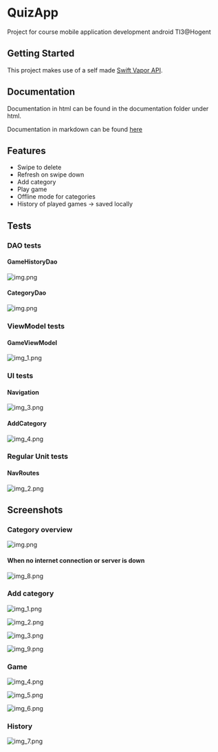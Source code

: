 # QuizApp

Project for course mobile application development android TI3@Hogent

## Getting Started

This project makes use of a self
made [Swift Vapor API](https://github.com/JasperLefever/QuizApi-vapor).

## Documentation

Documentation in html can be found in the documentation folder under html.

Documentation in markdown can be found [here](./documentation/markdown/index.md)

## Features

- Swipe to delete
- Refresh on swipe down
- Add category
- Play game
- Offline mode for categories
- History of played games -> saved locally

## Tests

### DAO tests

#### GameHistoryDao

![img.png](assets/tests/img7.png)

#### CategoryDao

![img.png](assets/tests/img.png)

### ViewModel tests

#### GameViewModel

![img_1.png](assets/tests/img_1.png)

### UI tests

#### Navigation

![img_3.png](assets/tests/img_3.png)

#### AddCategory

![img_4.png](assets/tests/img_4.png)

### Regular Unit tests

#### NavRoutes

![img_2.png](assets/tests/img_2.png)

## Screenshots

### Category overview

![img.png](assets/ui/img.png)

#### When no internet connection or server is down

![img_8.png](assets/ui/img_8.png)

### Add category

![img_1.png](assets/ui/img_1.png)

![img_2.png](assets/ui/img_2.png)

![img_3.png](assets/ui/img_3.png)

![img_9.png](assets/ui/img_9.png)

### Game

![img_4.png](assets/ui/img_4.png)

![img_5.png](assets/ui/img_5.png)

![img_6.png](assets/ui/img_6.png)

### History

![img_7.png](assets/ui/img_7.png)

